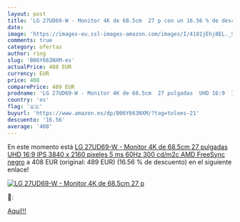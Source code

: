 ```yaml
---
layout: post
title: 'LG 27UD69-W - Monitor 4K de 68.5cm  27 p con un 16.56 % de descuento'
date: 
image: 'https://images-eu.ssl-images-amazon.com/images/I/4181jEhj8EL._SL200_.jpg'
comments: true
category: ofertas
author: ring
slug: 'B06Y663NXM-es'
actualPrice: 408 EUR
currency: EUR
price: 408
comparePrice: 489 EUR
prodname: 'LG 27UD69-W - Monitor 4K de 68.5cm  27 pulgadas  UHD 16:9  IPS 3840 x 2160 pixeles  5 ms  60Hz  300 cd/m2c  AMD FreeSync   negro'
country: 'es'
flag: '🇪🇸'
buyurl: 'https://www.amazon.es/dp/B06Y663NXM/?tag=tolees-21'
descuento: '16.56'
average: '408'
---
```


En este momento está [LG 27UD69-W - Monitor 4K de 68.5cm  27 pulgadas  UHD 16:9  IPS 3840 x 2160 pixeles  5 ms  60Hz  300 cd/m2c  AMD FreeSync   negro](https://www.amazon.es/dp/B06Y663NXM/?tag=tolees-21) a 408 EUR (original: 489 EUR) (16.56 %  de descuento) en el siguiente enlace!

[![LG 27UD69-W - Monitor 4K de 68.5cm  27 p](https://images-eu.ssl-images-amazon.com/images/I/4181jEhj8EL._SL200_.jpg)](https://www.amazon.es/dp/B06Y663NXM/?tag=tolees-21)

🔎:


[Aquí!!!](https://www.amazon.es/dp/B06Y663NXM/?tag=tolees-21)
